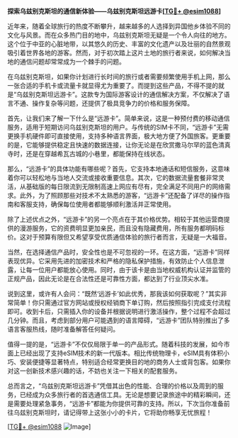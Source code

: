 **探索乌兹别克斯坦的通信新体验——乌兹别克斯坦远游卡[[TG💪+ @esim1088](https://t.me/s/esim1088)]**

近年来，随着全球旅行的热度不断攀升，越来越多的人选择到异国他乡体验不同的文化与风景。而在众多热门目的地中，乌兹别克斯坦无疑是一个令人向往的地方。这个位于中亚的心脏地带，以其悠久的历史、丰富的文化遗产以及壮丽的自然景观吸引着世界各地的游客。然而，对于初次踏上这片土地的旅行者来说，如何解决当地的通信问题却常常成为一个棘手的问题。

在乌兹别克斯坦，如果你计划进行长时间的旅行或者需要频繁使用手机上网，那么一张合适的手机卡或流量卡就显得尤为重要了。而提到这些产品，不得不提的就是“乌兹别克斯坦远游卡”。这款专为国际游客设计的通信解决方案，不仅解决了语言不通、操作复杂等问题，还提供了极具竞争力的价格和服务保障。

首先，让我们来了解一下什么是“远游卡”。简单来说，这是一种预付费的移动通信服务，适用于短期访问乌兹别克斯坦的用户。与传统的SIM卡不同，“远游卡”无需更换手机硬件即可直接使用，支持多种语言界面，极大地方便了外国旅客。更重要的是，它能够提供稳定且快速的数据连接，让你无论是在欣赏撒马尔罕的蓝色清真寺时，还是在穿越希瓦古城的小巷里，都能保持在线状态。

那么，“远游卡”的具体功能有哪些呢？首先，它支持本地通话和短信服务，这意味着你可以轻松地与当地人交流或接收重要信息。其次，它的数据流量套餐非常灵活，从基础版的每日限流到无限制高速上网应有尽有，完全满足不同用户的网络需求。此外，为了照顾那些对技术不太熟悉的游客，“远游卡”还配备了详尽的操作指南和客服支持，确保每位使用者都能够顺利激活并正常使用。

除了上述优点之外，“远游卡”的另一个亮点在于其价格优势。相较于其他运营商提供的漫游服务，它的资费明显更加亲民，而且没有隐藏费用，所有服务都明码标价。这对于预算有限但又希望享受优质通信体验的旅行者而言，无疑是一大福音。

当然，在选择通信产品时，安全性也是不可忽视的一环。在这方面，“远游卡”同样表现优异。它采用先进的加密技术和严格的隐私保护措施，有效防止个人信息泄露，让每一位用户都能放心使用。同时，由于该卡是由当地权威机构认证并监管的正规产品，因此无论是在合法性还是可靠性方面，都达到了行业顶尖水准。

说到这里，或许有人会问：“既然‘远游卡’如此优秀，那我该如何获取呢？”其实非常简单！你只需通过官方网站或授权经销商下单订购，然后按照指引完成支付流程即可。收到卡后，只需插入你的设备并根据说明进行激活操作，整个过程不会超过几分钟。而且，考虑到部分用户可能遇到的语言障碍，“远游卡”团队特别推出了多语言客服热线，随时准备解答任何疑问。

值得一提的是，“远游卡”不仅仅局限于单一的产品形式。随着科技的发展，如今市面上已经出现了支持eSIM技术的新一代版本。相比传统物理卡，eSIM具有体积小巧、安装便捷等显著特点，特别适合经常更换目的地的商务人士或背包客。如果你对这一创新技术感兴趣的话，不妨也关注一下相关的配套服务。

总而言之，“乌兹别克斯坦远游卡”凭借其出色的性能、合理的价格以及周到的服务，已经成为众多旅行者的首选通信工具。无论是想要记录旅途中的精彩瞬间，还是需要处理紧急事务，“远游卡”都能为你提供可靠的支持。所以，下次当你准备前往乌兹别克斯坦时，请记得带上这张小小的卡片，它将助你畅享无忧旅程！

[[TG💪+ @esim1088](https://t.me/s/esim1088) ![Image](https://i.postimg.cc/4NQfJmqS/Snipaste-2025-05-13-00-14-12.png)]